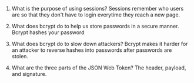 1.  What is the purpose of using sessions?
    Sessions remember who users are so that they don't have to login everytime they reach a new page.

2.  What does bcrypt do to help us store passwords in a secure manner.
    Bcrypt hashes your password

3.  What does bcrypt do to slow down attackers?
    Bcrypt makes it harder for an attacker to reverse hashes into passwords after passwords are stolen.

4.  What are the three parts of the JSON Web Token?
    The header, payload, and signature.
